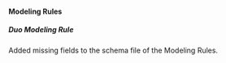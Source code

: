 #### Modeling Rules
##### Duo Modeling Rule
Added missing fields to the schema file of the Modeling Rules.